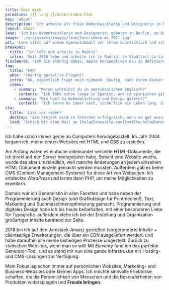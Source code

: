 ```yaml
---
title: Über mich
permalink: /{{ lang }}/ueber/index.html
key: 'about'
description: 'Ich arbeite als freie Webentwicklerin und Designerin in Madrid. Seit 2008 erstelle ich Websites und Webapps.'
layout: about
lead: 'Ich bin Webentwicklerin und Designerin, geboren in Berlin, zu Hause in Madrid. Seit 2008 erstelle ich Websites und Webapps. Ich habe mich auf maßgeschneiderte, kreative Websites spezialisiert.'
image: './src/assets/images/lene/lene-sobre-mi-2021.jpg'
alt: 'Lene sitzt auf einem Gymnastikball vor ihrem Schreibtisch und scheint zu arbeiten'
breakout:
  title: 'Ich lebe und arbeite in Madrid'
  intro: 'Seit 2010 lebe und arbeite ich in Madrid, im Stadtteil La Latina. Ich mache Projekte für Kunden aus aller Welt.'
finalWords: 'Ich bin ständig dabei, meine Perspektiven neu zu definieren und die Art und Weise, wie ich arbeite, zu verbessern. Mit jedem neuen Projekt lerne ich etwas Neues, und jede neue Website ist die beste, die ich je gemacht habe. Meine Projekte zielen darauf ab, das Web (die Welt?) ein bisschen besser zu machen, für die Menschen, und für den Planeten.'
faq:
  title: "FAQ"
  abbr: "(Häufig gestellte Fragen)"
  intro: "OK, eigentlich fragt mich niemand _häufig_ nach einem dieser Dinge, aber ich dachte, ich erkläre sie trotzdem."
  items:
    - summary: "Warum schreibst du in amerikanischem Englisch?"
      contents: "Ich lebe schon lange in Spanien, und im spanischen gibt es viele Wörter, die ähnlich geschrieben werden wie im amerikanischen Englischen: 'color' / 'color', 'organize' / 'organizar'. Spanisch ist mittlerweile wie eine Muttersprache für mich, und die amerikanische Schreibweise fühlt sich für mich einfach natürlicher an. Abgesehen davon bin ich aber sicherlich nicht konsequent damit, und es kann sich auch die britische Schreibweise irgendwo einschleichen."
    - summary: "Wie hast du Webenwticklung und Design gelernt?"
      contents: "Ich lerne es immer noch, sicherlich ein Leben lang. Es ist die ewige Wiederholung von Lernen und Anwenden: etwas bauen. Und beides immer wieder aufs neue wiederholen. Ich lese immer irgendein Buch über Bash-Skripte, Typografie, Grid-Layouts, JavaScript, _web components_. Ich lese Artikel, die Leute aus der Community so liebevoll zur Verfügung. Wenn ich ein neues Projekt beginne, versuche ich immer, dabei etwas Neues zu lernen. Und so wird alles mit der Zeit immer natürlicher, logischer, einfacher und besser."
cta:
  title: 'Lass uns reden!'
  desktop: 'Ein Projekt wird im Internet erfolgreich, wenn es gut aussieht, sich gut anfühlt und mit sauberer, sicherer Technik arbeitet. Seit 2008 kreiere ich überzeugende Web-Erlebnisse mit Liebe zum Detail.'
  lead: 'Schick mir eine Mail an [hola@lenesaile.com](mailto:hola@lenesaile.com) und erzähl mir von deinem Projekt oder was auch immer du im Sinn hast! Ich bin stets für ein Gespräch zu haben.'
---
```


Ich habe schon immer gerne an Computern herumgebastelt. Im Jahr 2004 begann ich, meine ersten Websites mit HTML und CSS zu erstellen.

Am Anfang waren es einfache miteinander verlinkte HTML-Dokumente, die ich direkt auf den Server hochgeladen habe. Sobald eine Website wuchs, wurde das aber umständlich, weil manche Änderungen an jedem einzelnen HTML Dokument einzeln gemacht werden mussten. Außerdem gab es keine CMS (Content-Management-Systeme) für diese Art von Webseiten. Ich entdeckte _WordPress_ und lernte dann PHP, um meine Möglichkeiten zu erweitern.

Damals war ich Generalistin in allen Facetten und habe neben der Programmierung auch Design (und Grafikdesign für Printmedien!), Text, Marketing und Suchmaschinenoptimierung gemacht. Programmierung und digitales Design habe ich bis heute beibehalten, mit einer besonderen Liebe für Typografie. außerdem stehe ich bei der Erstellung und Organisation großartiger Inhalte beratend zur Seite.

2018 bin ich auf den Jamstack-Ansatz gestoßen (vorgerenderte Inhalte + clientseitige Erweiterungen, die über ein CDN ausgeliefert werden) und habe daraufhin alle meine bisherigen Prozesse umgestellt. Zurück zu statischen Websites, wenn man so will! Mit _Eleventy_ fand ich das perfekte Generator-Tool, und es stand mir nun eine ganze Infrastruktur mit Hosting- und CMS-Lösungen zur Verfügung.

Mein Fokus lag schon immer auf persönlichen Websites, Marketing- und Business-Websites oder kleinen Apps. Ich möchte sinnvolle Erlebnisse schaffen, die die Persönlichkeit von Menschen und die Besonderheiten von Produkten widerspiegeln und <sparkly-text class="pl-2xs" number-of-sparkles="5" style="--sparkly-text-color: var(--color-accent)">**Freude bringen**.</sparkly-text>
